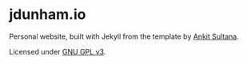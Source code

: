 # jdunham.io

Personal website, built with Jekyll from the template by [Ankit Sultana](http://ankitsultana.com/researcher).

Licensed under [GNU GPL v3](https://www.gnu.org/licenses/gpl-3.0.en.html).
